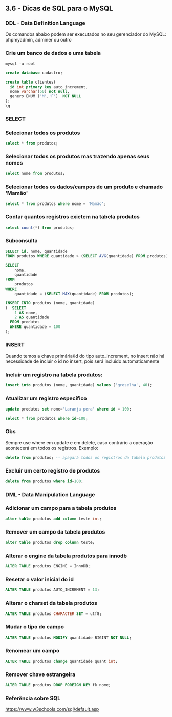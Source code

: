 ## 3.6 - Dicas de SQL para o MySQL

### DDL - Data Definition Language

Os comandos abaixo podem ser executados no seu gerenciador do MySQL: phpmyadmin, adminer ou outro

### Crie um banco de dados e uma tabela
```sql
mysql -u root

create database cadastro;

create table clientes(
  id int primary key auto_increment,
  nome varchar(50) not null,
  genero ENUM ('M','F')  NOT NULL
);
\q
```

### SELECT

### Selecionar todos os produtos
```sql
select * from produtos;
```
### Selecionar todos os produtos mas trazendo apenas seus nomes
```sql
select nome from produtos;
```
### Selecionar todos os dados/campos de um produto e chamado 'Mamão'
```sql
select * from produtos where nome = 'Mamão';
```
### Contar quantos registros exietem na tabela produtos
```sql
select count(*) from produtos;
```
### Subconsulta
```sql
SELECT id, nome, quantidade
FROM produtos WHERE quantidade > (SELECT AVG(quantidade) FROM produtos);
```
```sql
SELECT 
    nome, 
    quantidade
FROM
    produtos
WHERE
    quantidade = (SELECT MAX(quantidade) FROM produtos);
```
```sql
INSERT INTO produtos (nome, quantidade)
(  SELECT
    1 AS nome,
    2 AS quantidade
  FROM produtos 
  WHERE quantidade = 100
);
```
### INSERT

Quando temos a chave primária/id do tipo auto_increment, no insert não há necessidade de incluir o id no insert, pois será incluido automaticamente

### Incluir um registro na tabela produtos:
```sql
insert into produtos (nome, quantidade) values ('groselha', 40);
```
### Atualizar um registro específico
```sql
update produtos set nome='Laranja pera' where id = 100;

select * from produtos where id=100;
```
### Obs
Sempre use where em update e em delete, caso contrário a operação acontecerá em todos os registros. Exemplo:
```sql
delete from produtos; -- apagará todos os registros da tabela produtos
```
### Excluir um certo registro de produtos
```sql
delete from produtos where id=100;
```
### DML - Data Manipulation Language

### Adicionar um campo para a tabela produtos
```sql
alter table produtos add column teste int;
```
### Remover um campo da tabela produtos
```sql
alter table produtos drop column teste;
```
### Alterar o engine da tabela produtos para innodb
```sql
ALTER TABLE produtos ENGINE = InnoDB;
```
### Resetar o valor inicial do id
```sql
ALTER TABLE produtos AUTO_INCREMENT = 13;
```
### Alterar o charset da tabela produtos
```sql
ALTER TABLE produtos CHARACTER SET = utf8;
```
### Mudar o tipo do campo
```sql
ALTER TABLE produtos MODIFY quantidade BIGINT NOT NULL;
```
### Renomear um campo
```sql
ALTER TABLE produtos change quantidade quant int;
```
### Remover chave estrangeira
```sql
ALTER TABLE produtos DROP FOREIGN KEY fk_nome;
```

### Referência sobre SQL

https://www.w3schools.com/sql/default.asp




